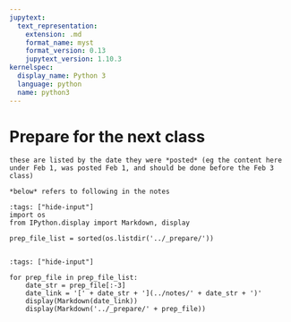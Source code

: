 ```yaml
---
jupytext:
  text_representation:
    extension: .md
    format_name: myst
    format_version: 0.13
    jupytext_version: 1.10.3
kernelspec:
  display_name: Python 3
  language: python
  name: python3
---
```


# Prepare for the next class

```{warning}
these are listed by the date they were *posted* (eg the content here under Feb 1, was posted Feb 1, and should be done before the Feb 3 class)

*below* refers to following in the notes
```

```{code-cell} ipython3
:tags: ["hide-input"]
import os
from IPython.display import Markdown, display

prep_file_list = sorted(os.listdir('../_prepare/'))


```

```{code-cell} ipython3
:tags: ["hide-input"]

for prep_file in prep_file_list:
    date_str = prep_file[:-3]
    date_link = '[' + date_str + '](../notes/' + date_str + ')'
    display(Markdown(date_link))
    display(Markdown('../_prepare/' + prep_file))
```
